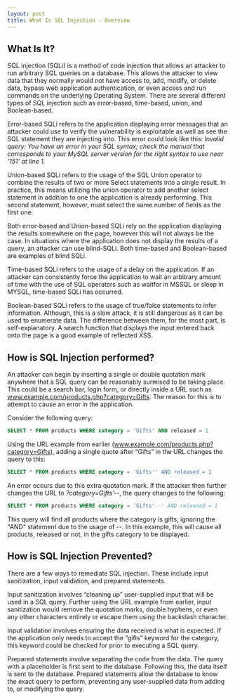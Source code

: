```yaml
---
layout: post
title: What Is SQL Injection - Overview
---
```


## What Is It?
SQL injection (SQLi) is a method of code injection that allows an attacker to run arbitrary SQL queries on a database. This allows the attacker to view data that they normally would not have access to, add, modify, or delete data, bypass web application authentication, or even access and run commands on the underlying Operating System. There are several different types of SQL injection such as error-based, time-based, union, and Boolean-based. 

Error-based SQLi refers to the application displaying error messages that an attacker could use to verify the vulnerability is exploitable as well as see the SQL statement they are injecting into. This error could look like this: *Invalid query: You have an error in your SQL syntax; check the manual that corresponds to your MySQL server version for the right syntax to use near '151' at line 1.*

Union-based SQLi refers to the usage of the SQL Union operator to combine the results of two or more Select statements into a single result. In practice, this means utilizing the union operator to add another select statement in addition to one the application is already performing. This second statement, however, must select the same number of fields as the first one.

Both error-based and Union-based SQLi rely on the application displaying the results somewhere on the page, however this will not always be the case. In situations where the application does not display the results of a query, an attacker can use blind-SQLi. Both time-based and Boolean-based are examples of blind SQLi.

Time-based SQLi refers to the usage of a delay on the application. If an attacker can consistently force the application to wait an arbitrary amount of time with the use of SQL operators such as waitfor in MSSQL or sleep in MYSQL, time-based SQLi has occurred.

Boolean-based SQLi refers to the usage of true/false statements to infer information. Although, this is a slow attack, it is still dangerous as it can be used to enumerate data.
The difference between them, for the most part, is self-explanatory. A search function that displays the input entered back onto the page is a good example of reflected XSS. 

## How is SQL Injection performed?
An attacker can begin by inserting a single or double quotation mark anywhere that a SQL query can be reasonably surmised to be taking place. This could be a search bar, login form, or directly inside a URL such as www.example.com/products.php?category=Gifts. The reason for this is to attempt to cause an error in the application.

Consider the following query: 

```sql
SELECT * FROM products WHERE category = 'Gifts' AND released = 1
```
Using the URL example from earlier (www.example.com/products.php?category=Gifts), adding a single quote after “Gifts” in the URL changes the query to this:

```sql
SELECT * FROM products WHERE category = 'Gifts'' AND released = 1
```
An error occurs due to this extra quotation mark. If the attacker then further changes the URL to *?category=Gifts’--*, the query changes to the following:
```sql
SELECT * FROM products WHERE category = 'Gifts'--' AND released = 1
```
This query will find all products where the category is gifts, ignoring the "AND" statement due to the usage of --. In this example, this will cause all products, released or not, in the gifts category to be displayed.	

## How is SQL Injection Prevented?
There are a few ways to remediate SQL injection. These include input sanitization, input validation, and prepared statements.

Input sanitization involves “cleaning up” user-supplied input that will be used in a SQL query. Further using the URL example from earlier, input sanitization would remove the quotation marks, double hyphens, or even any other characters entirely or escape them using the backslash character.

Input validation involves ensuring the data received is what is expected. If the application only needs to accept the “gifts” keyword for the category, this keyword could be checked for prior to executing a SQL query.

Prepared statements involve separating the code from the data. The query with a placeholder is first sent to the database. Following this, the data itself is sent to the database. Prepared statements allow the database to know the exact query to perform, preventing any user-supplied data from adding to, or modifying the query.
